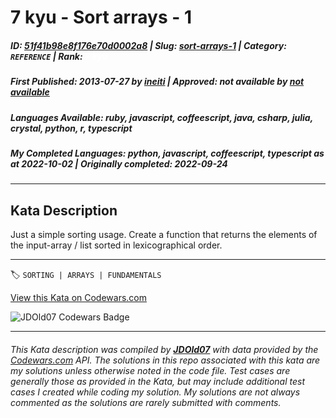# 7 kyu - Sort arrays - 1

##### **ID**: [51f41b98e8f176e70d0002a8](https://www.codewars.com/kata/51f41b98e8f176e70d0002a8) | **Slug**: [sort-arrays-1](https://www.codewars.com/kata/51f41b98e8f176e70d0002a8) | **Category**: `REFERENCE` | **Rank**: <span style="color:white">7 kyu</span>

##### **First Published**: 2013-07-27 ***by*** [ineiti](https://www.codewars.com/users/ineiti) | **Approved**: *not available* ***by*** [*not available*](*https://www.codewars.com*)

##### **Languages Available**: ruby, javascript, coffeescript, java, csharp, julia, crystal, python, r, typescript

##### **My Completed Languages**: python, javascript, coffeescript, typescript ***as at*** 2022-10-02 | **Originally completed**: 2022-09-24

---

## Kata Description


Just a simple sorting usage. Create a function that returns the elements of the input-array / list sorted in lexicographical order.

---


🏷 `SORTING | ARRAYS | FUNDAMENTALS`


[View this Kata on Codewars.com](https://www.codewars.com/kata/51f41b98e8f176e70d0002a8)

![](https://www.codewars.com/users/jdold07/badges/large "JDOld07 Codewars Badge")

---

###### *This Kata description was compiled by [**JDOld07**](https://tpstech.dev) with data provided by the [Codewars.com](https://www.codewars.com) API.  The solutions in this repo associated with this kata are my solutions unless otherwise noted in the code file.  Test cases are generally those as provided in the Kata, but may include additional test cases I created while coding my solution.  My solutions are not always commented as the solutions are rarely submitted with comments.*
